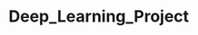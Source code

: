 # Deep_Learning_Project

<!-- For running this program, run the recogfinal.py  -->

<!-- And the laptop or computer's webcam will start operating with a small window popup. -->

<!-- **Very important** For Gesture recognition, first the backgroung should be calculated. so for taking background please don't make any movements inside the red square. -->

<!-- After taking background, start showing the gestures by placing the hand inside red square box and making signs. -->

<!-- Face recognition will be done automatically after running the recogfinal.py file -->
